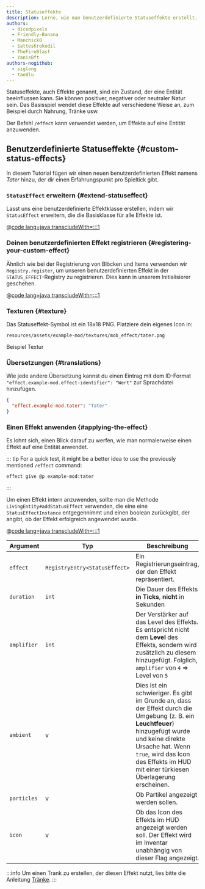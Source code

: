 ```yaml
---
title: Statuseffekte
description: Lerne, wie man benutzerdefinierte Statuseffekte erstellt.
authors:
  - dicedpixels
  - Friendly-Banana
  - Manchick0
  - SattesKrokodil
  - TheFireBlast
  - YanisBft
authors-nogithub:
  - siglong
  - tao0lu
---
```


Statuseffekte, auch Effekte genannt, sind ein Zustand, der eine Entität beeinflussen kann. Sie können positiver, negativer oder neutraler Natur sein. Das Basisspiel wendet diese Effekte auf verschiedene Weise an, zum Beispiel durch Nahrung, Tränke usw.

Der Befehl `/effect` kann verwendet werden, um Effekte auf eine Entität anzuwenden.

## Benutzerdefinierte Statuseffekte {#custom-status-effects}

In diesem Tutorial fügen wir einen neuen benutzerdefinierten Effekt namens _Tater_ hinzu, der dir einen Erfahrungspunkt pro Spieltick gibt.

### `StatusEffect` erweitern {#extend-statuseffect}

Lasst uns eine benutzerdefinierte Effektklasse erstellen, indem wir `StatusEffect` erweitern, die die Basisklasse für alle Effekte ist.

@[code lang=java transcludeWith=:::1](@/reference/latest/src/main/java/com/example/docs/effect/TaterEffect.java)

### Deinen benutzerdefinierten Effekt registrieren {#registering-your-custom-effect}

Ähnlich wie bei der Registrierung von Blöcken und Items verwenden wir `Registry.register`, um unseren benutzerdefinierten Effekt in der `STATUS_EFFECT`-Registry zu registrieren. Dies kann in unserem Initialisierer geschehen.

@[code lang=java transcludeWith=:::1](@/reference/latest/src/main/java/com/example/docs/effect/ExampleModEffects.java)

### Texturen {#texture}

Das Statuseffekt-Symbol ist ein 18x18 PNG. Platziere dein eigenes Icon in:

```:no-line-numbers
resources/assets/example-mod/textures/mob_effect/tater.png
```

<DownloadEntry visualURL="/assets/develop/tater-effect.png" downloadURL="/assets/develop/tater-effect-icon.png">Beispiel Textur</DownloadEntry>

### Übersetzungen {#translations}

Wie jede andere Übersetzung kannst du einen Eintrag mit dem ID-Format `"effect.example-mod.effect-identifier": "Wert"` zur Sprachdatei hinzufügen.

```json
{
  "effect.example-mod.tater": "Tater"
}
```

### Einen Effekt anwenden {#applying-the-effect}

Es lohnt sich, einen Blick darauf zu werfen, wie man normalerweise einen Effekt auf eine Entität anwendet.

::: tip
For a quick test, it might be a better idea to use the previously mentioned `/effect` command:

```mcfunction
effect give @p example-mod:tater
```

:::

Um einen Effekt intern anzuwenden, sollte man die Methode `LivingEntity#addStatusEffect` verwenden, die eine
eine `StatusEffectInstance` entgegennimmt und einen boolean zurückgibt, der angibt, ob der Effekt erfolgreich angewendet wurde.

@[code lang=java transcludeWith=:::1](@/reference/latest/src/main/java/com/example/docs/ReferenceMethods.java)

| Argument    | Typ                           | Beschreibung                                                                                                                                                                                                                                                                                                                                                  |
| ----------- | ----------------------------- | ------------------------------------------------------------------------------------------------------------------------------------------------------------------------------------------------------------------------------------------------------------------------------------------------------------------------------------------------------------- |
| `effect`    | `RegistryEntry<StatusEffect>` | Ein Registrierungseintrag, der den Effekt repräsentiert.                                                                                                                                                                                                                                                                                      |
| `duration`  | `int`                         | Die Dauer des Effekts **in Ticks**, **nicht** in Sekunden                                                                                                                                                                                                                                                                                                     |
| `amplifier` | `int`                         | Der Verstärker auf das Level des Effekts. Es entspricht nicht dem **Level** des Effekts, sondern wird zusätzlich zu diesem hinzugefügt. Folglich, `amplifier` von `4` => Level von `5`                                                                                                                                        |
| `ambient`   | v                             | Dies ist ein schwieriger. Es gibt im Grunde an, dass der Effekt durch die Umgebung (z. B. ein **Leuchtfeuer**) hinzugefügt wurde und keine direkte Ursache hat. Wenn `true`, wird das Icon des Effekts im HUD mit einer türkiesen Überlagerung erscheinen. |
| `particles` | v                             | Ob Partikel angezeigt werden sollen.                                                                                                                                                                                                                                                                                                          |
| `icon`      | v                             | Ob das Icon des Effekts im HUD angezeigt werden soll. Der Effekt wird im Inventar unabhängig von dieser Flag angezeigt.                                                                                                                                                                                                       |

:::info
Um einen Trank zu erstellen, der diesen Effekt nutzt, lies bitte die Anleitung [Tränke](../items/potions).
:::

